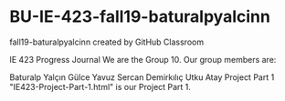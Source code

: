 # BU-IE-423-fall19-baturalpyalcinn
fall19-baturalpyalcinn created by GitHub Classroom

IE 423 Progress Journal
We are the Group 10. Our group members are:

Baturalp Yalçın
Gülce Yavuz
Sercan Demirkılıç
Utku Atay
Project Part 1
"IE423-Project-Part-1.html" is our Project Part 1.
